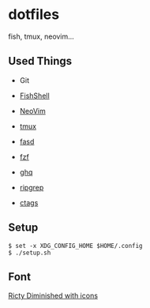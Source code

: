 # dotfiles

fish, tmux, neovim...

## Used Things

* Git
* [FishShell](https://github.com/fish-shell/fish-shell)
* [NeoVim](https://github.com/neovim/neovim)
* [tmux](https://github.com/tmux/tmux)
* [fasd](https://github.com/clvv/fasd)
* [fzf](https://github.com/junegunn/fzf)
* [ghq](https://github.com/motemen/ghq)
* [ripgrep](https://github.com/BurntSushi/ripgrep)

* [ctags](https://github.com/universal-ctags/ctags)

## Setup

```
$ set -x XDG_CONFIG_HOME $HOME/.config
$ ./setup.sh
```

## Font

[Ricty Diminished with icons](https://github.com/iij/fontmerger/tree/master/sample)

